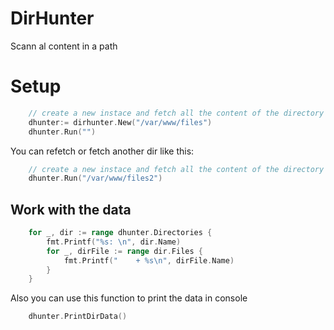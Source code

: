 # DirHunter

Scann al content in a path

# Setup

```go
    // create a new instace and fetch all the content of the directory
    dhunter:= dirhunter.New("/var/www/files")
    dhunter.Run("")
```

You can refetch or fetch another dir like this:

```go
    // create a new instace and fetch all the content of the directory
    dhunter.Run("/var/www/files2")
```


## Work with the data

```go
	for _, dir := range dhunter.Directories {
		fmt.Printf("%s: \n", dir.Name)
		for _, dirFile := range dir.Files {
			fmt.Printf("    + %s\n", dirFile.Name)
		}
	}
```

Also you can use this function to print the data in console

```go
    dhunter.PrintDirData()
```